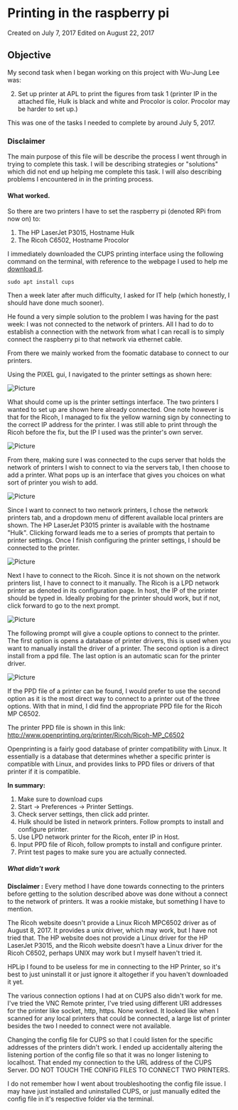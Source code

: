 
# Printing in the raspberry pi

Created on July 7, 2017
Edited on August 22, 2017

## Objective 

My second task when I began working on this project with Wu-Jung Lee was:

2. Set up printer at APL to print the figures from task 1 (printer IP in the attached file, 
   Hulk is black and white and Procolor is color. Procolor may be harder to set up.)

This was one of the tasks I needed to complete by around July 5, 2017.

### Disclaimer

The main purpose of this file will be describe the process I went through in trying to complete
this task. I will be describing strategies or "solutions" which did not end up helping me 
complete this task. I will also describing problems I encountered in in the printing process.

#### What worked.

So there are two printers I have to set the raspberry pi (denoted RPi from now on) to:

1. The HP LaserJet P3015, Hostname Hulk
2. The Ricoh C6502, Hostname Procolor

I immediately downloaded the CUPS printing interface using the following command on the terminal,
with reference to the webpage I used to help me [download it](https://help.ubuntu.com/lts/serverguide/cups.html).

```
sudo apt install cups
```

Then a week later after much difficulty, I asked for IT help (which honestly, I should have done much sooner).

He found a very simple solution to the problem I was having for the past week: I was not connected to the network
of printers. All I had to do to establish a connection with the network from what I can recall is to simply
connect the raspberry pi to that network via ethernet cable.

From there we mainly worked from the foomatic database to connect to our printers.

Using the PIXEL gui, I navigated to the printer settings as shown here:

![Picture](../screenshots/2017-08-02-142249_1824x984_scrot.png)

What should come up is the printer settings interface. The two printers I wanted to set up are shown here already connected. One note however is that for the Ricoh, I managed to fix the yellow warning sign by connecting to the correct IP address for the printer. I was still able to print through the Ricoh before the fix, but the IP I used was the printer's own server.

![Picture](../screenshots/print1.png)

From there, making sure I was connected to the cups server that holds the network of printers I wish to connect to via the servers tab, I then choose to add a printer. What pops up is an interface that gives you choices on what sort of printer you wish to add.

![Picture](../screenshots/2017-08-02-143648_1824x984_scrot.png)

Since I want to connect to two network printers, I chose the network printers tab, and a dropdown menu of different available local printers are shown. The HP LaserJet P3015 printer is available with the hostname "Hulk". Clicking forward leads me to a series of prompts that pertain to printer settings. Once I finish configuring the printer settings, I should be connected to the printer.

![Picture](../screenshots/2017-08-02-143655_1824x984_scrot.png)

Next I have to connect to the Ricoh. Since it is not shown on the network printers list, I have to connect to it manually. The Ricoh is a LPD network printer as denoted in its configuration page. In host, the IP of the printer should be typed in. Ideally probing for the printer should work, but if not, click forward to go to the next prompt.

![Picture](../screenshots/2017-08-02-144841_1824x984_scrot.png)

The following prompt will give a couple options to connect to the printer. The first option is opens a database of printer drivers, this is used when you want to manually install the driver of a printer. The second option is a direct install from a ppd file. The last option is an automatic scan for the printer driver.

![Picture](../screenshots/2017-08-02-144919_1824x984_scrot.png)


If the PPD file of a printer can be found, I would prefer to use the second option as it is the most direct way to connect to a printer out of the three options. With that in mind, I did find the appropriate PPD file for the Ricoh MP C6502.

The printer PPD file is shown in this link: http://www.openprinting.org/printer/Ricoh/Ricoh-MP_C6502

Openprinting is a fairly good database of printer compatibility with Linux. It essentially is a database that determines whether a specific printer is compatible with Linux, and provides links to PPD files or drivers of that printer if it is compatible.

**In summary:**
1. Make sure to download cups
2. Start -> Preferences -> Printer Settings.
3. Check server settings, then click add printer.
4. Hulk should be listed in network printers. Follow prompts to install and configure printer.
5. Use LPD network printer for the Ricoh, enter IP in Host.
6. Input PPD file of Ricoh, follow prompts to install and configure printer.
7. Print test pages to make sure you are actually connected.

##### What didn't work
**Disclaimer :** Every method I have done towards connecting to the printers before getting to the solution described above was done without a connect to the network of printers. It was a rookie mistake, but something I have to mention.

The Ricoh website doesn't provide a Linux Ricoh MPC6502 driver as of August 8, 2017. It provides a unix driver, which may work, but I have not tried that.
The HP website does not provide a Linux driver for the HP LaserJet P3015, and the Ricoh website doesn't have a Linux driver for the Ricoh C6502, perhaps UNIX may work but I myself haven't tried it.

HPLip I found to be useless for me in connecting to the HP Printer, so it's best to just uninstall it or just ignore it altogether if you haven't downloaded it yet.

The various connection options I had at on CUPS also didn't work for me. I've tried the VNC Remote printer, I've tried using different URI addresses for the printer like socket, http, https. None worked.
It looked like when I scanned for any local printers that could be connected, a large list of printer besides the two I needed to connect were not available.

Changing the config file for CUPS so that I could listen for the specific addresses of the printers didn't work. I ended up accidentally altering the listening portion of the config file so that it was no longer listening to localhost. That ended my connection to the URL address of the CUPS Server. DO NOT TOUCH THE CONFIG FILES TO CONNECT TWO PRINTERS.

I do not remember how I went about troubleshooting the config file issue. I may have just installed and uninstalled CUPS, or just manually edited the config file in it's respective folder via the terminal.
